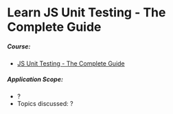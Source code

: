 # Learn JS Unit Testing - The Complete Guide

##### Course:

- [JS Unit Testing - The Complete Guide](https://www.udemy.com/course/javascript-unit-testing-the-practical-guide)

##### Application Scope:

- ?
- Topics discussed: ?
